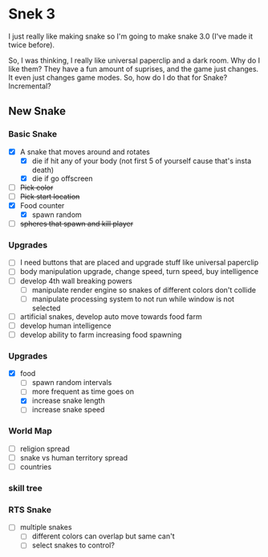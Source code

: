 # Snek 3
I just really like making snake so I'm going to make snake 3.0 (I've made it twice before).

So, I was thinking, I really like universal paperclip and a dark room.
Why do I like them? 
They have a fun amount of suprises, and the game just changes.
It even just changes game modes.
So, how do I do that for Snake? 
Incremental?

## New Snake

### Basic Snake
- [x] A snake that moves around and rotates
    - [x] die if hit any of your body (not first 5 of yourself cause that's insta death)
    - [x] die if go offscreen
- [ ] ~~Pick color~~
- [ ] ~~Pick start location~~
- [x] Food counter
    - [x] spawn random

- [ ] ~~spheres that spawn and kill player~~

### Upgrades
- [ ] I need buttons that are placed and upgrade stuff like universal paperclip
- [ ] body manipulation upgrade, change speed, turn speed, buy intelligence
- [ ] develop 4th wall breaking powers
    - [ ] manipulate render engine so snakes of different colors don't collide
    - [ ] manipulate processing system to not run while window is not selected
- [ ] artificial snakes, develop auto move towards food farm
- [ ] develop human intelligence
- [ ] develop ability to farm increasing food spawning

### Upgrades
- [x] food
    - [ ] spawn random intervals
    - [ ] more frequent as time goes on
    - [x] increase snake length
    - [ ] increase snake speed

### World Map
- [ ] religion spread
- [ ] snake vs human territory spread
- [ ] countries

### skill tree

### RTS Snake
- [ ] multiple snakes
    - [ ] different colors can overlap but same can't
    - [ ] select snakes to control?
